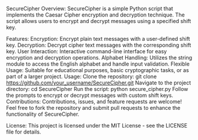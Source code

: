 SecureCipher
Overview:
SecureCipher is a simple Python script that implements the Caesar Cipher encryption and decryption technique. The script allows users to encrypt and decrypt messages using a specified shift key.

Features:
Encryption: Encrypt plain text messages with a user-defined shift key.
Decryption: Decrypt cipher text messages with the corresponding shift key.
User Interaction: Interactive command-line interface for easy encryption and decryption operations.
Alphabet Handling: Utilizes the string module to access the English alphabet and handle input validation.
Flexible Usage: Suitable for educational purposes, basic cryptographic tasks, or as part of a larger project.
Usage:
Clone the repository: git clone https://github.com/your_username/SecureCipher.git
Navigate to the project directory: cd SecureCipher
Run the script: python secure_cipher.py
Follow the prompts to encrypt or decrypt messages with custom shift keys.
Contributions:
Contributions, issues, and feature requests are welcome! Feel free to fork the repository and submit pull requests to enhance the functionality of SecureCipher.

License:
This project is licensed under the MIT License - see the LICENSE file for details.
